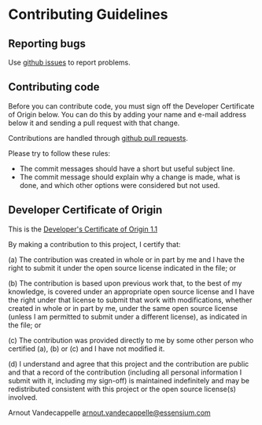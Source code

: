 # Contributing Guidelines

## Reporting bugs

Use [github issues](https://github.com/prplfoundation/prplMesh/issues) to report problems.

## Contributing code

Before you can contribute code, you must sign off the Developer Certificate of Origin below. You can do this by adding your name
and e-mail address below it and sending a pull request with that change.

Contributions are handled through [github pull requests](https://guides.github.com/activities/hello-world/#pr).

Please try to follow these rules:
* The commit messages should have a short but useful subject line.
* The commit message should explain why a change is made, what is done, and which other options were considered but not used.

## Developer Certificate of Origin

This is the [Developer's Certificate of Origin 1.1](https://developercertificate.org/)

By making a contribution to this project, I certify that:

(a) 	The contribution was created in whole or in part by me and I have the right to submit it under the open source license indicated in the file; or

(b) 	The contribution is based upon previous work that, to the best of my knowledge, is covered under an appropriate open source license and I have the right under that license to submit that work with modifications, whether created in whole or in part by me, under the same open source license (unless I am permitted to submit under a different license), as indicated in the file; or

(c) 	The contribution was provided directly to me by some other person who certified (a), (b) or (c) and I have not modified it.

(d) 	I understand and agree that this project and the contribution are public and that a record of the contribution (including all personal information I submit with it, including my sign-off) is maintained indefinitely and may be redistributed consistent with this project or the open source license(s) involved.

Arnout Vandecappelle <arnout.vandecappelle@essensium.com>
